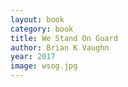 ```yaml
---
layout: book
category: book
title: We Stand On Guard
author: Brian K Vaughn
year: 2017
image: wsog.jpg
---
```

